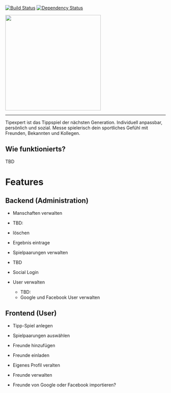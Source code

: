 [![Build Status](https://travis-ci.org/panc/TipExpert.png?branch=master)](https://travis-ci.org/panc/TipExpert) [![Dependency Status](https://gemnasium.com/panc/TipExpert.png)](https://gemnasium.com/panc/TipExpert)

<img src="http://tipexpert.net/files/tipexpert/img/tipexpert_v4_2.png" width="300"/>

---

Tipexpert ist das Tippspiel der nächsten Generation. Individuell anpassbar, persönlich und sozial. Messe spielerisch dein sportliches Gefühl mit Freunden, Bekannten und Kollegen.

## Wie funktionierts?

TBD

# Features

## Backend (Administration)

* Manschaften verwalten 
 * TBD: 
 * löschen
 * Ergebnis eintrage

* Spielpaarungen verwalten
 * TBD

* Social Login
* User verwalten
  * TBD: 
  * Google und Facebook User verwalten


## Frontend (User)

* Tipp-Spiel anlegen
 * Spielpaarungen auswählen
 * Freunde hinzufügen
 * Freunde einladen

* Eigenes Profil veralten
* Freunde verwalten
* Freunde von Google oder Facebook importieren?